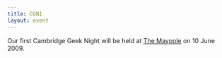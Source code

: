 ```yaml
---
title: CGN1
layout: event
---
```


Our first Cambridge Geek Night will be held at [The Maypole](http://maps.google.co.uk/maps?q=CB5+8AF&hl=en&ie=UTF8&z=16) on 10 June 2009. 
